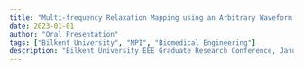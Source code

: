 ```yaml
---
title: "Multi-frequency Relaxation Mapping using an Arbitrary Waveform Magnetic Particle Imaging Scanner"
date: 2023-01-01
author: "Oral Presentation"
tags: ["Bilkent University", "MPI", "Biomedical Engineering"]
description: "Bilkent University EEE Graduate Research Conference, January 2023"
---
```

